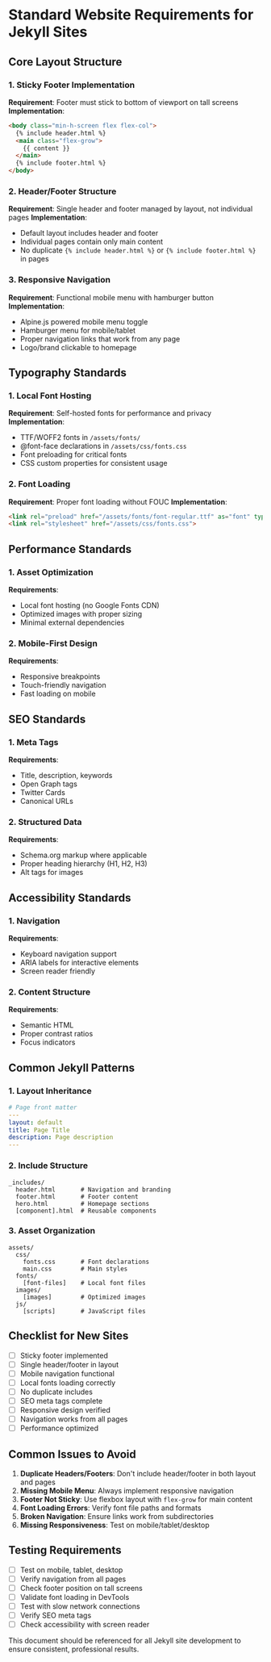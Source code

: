# Standard Website Requirements for Jekyll Sites

## Core Layout Structure

### 1. Sticky Footer Implementation
**Requirement**: Footer must stick to bottom of viewport on tall screens
**Implementation**:
```html
<body class="min-h-screen flex flex-col">
  {% include header.html %}
  <main class="flex-grow">
    {{ content }}
  </main>
  {% include footer.html %}
</body>
```

### 2. Header/Footer Structure
**Requirement**: Single header and footer managed by layout, not individual pages
**Implementation**:
- Default layout includes header and footer
- Individual pages contain only main content
- No duplicate `{% include header.html %}` or `{% include footer.html %}` in pages

### 3. Responsive Navigation
**Requirement**: Functional mobile menu with hamburger button
**Implementation**:
- Alpine.js powered mobile menu toggle
- Hamburger menu for mobile/tablet
- Proper navigation links that work from any page
- Logo/brand clickable to homepage

## Typography Standards

### 1. Local Font Hosting
**Requirement**: Self-hosted fonts for performance and privacy
**Implementation**:
- TTF/WOFF2 fonts in `/assets/fonts/`
- @font-face declarations in `/assets/css/fonts.css`
- Font preloading for critical fonts
- CSS custom properties for consistent usage

### 2. Font Loading
**Requirement**: Proper font loading without FOUC
**Implementation**:
```html
<link rel="preload" href="/assets/fonts/font-regular.ttf" as="font" type="font/ttf" crossorigin>
<link rel="stylesheet" href="/assets/css/fonts.css">
```

## Performance Standards

### 1. Asset Optimization
**Requirements**:
- Local font hosting (no Google Fonts CDN)
- Optimized images with proper sizing
- Minimal external dependencies

### 2. Mobile-First Design
**Requirements**:
- Responsive breakpoints
- Touch-friendly navigation
- Fast loading on mobile

## SEO Standards

### 1. Meta Tags
**Requirements**:
- Title, description, keywords
- Open Graph tags
- Twitter Cards
- Canonical URLs

### 2. Structured Data
**Requirements**:
- Schema.org markup where applicable
- Proper heading hierarchy (H1, H2, H3)
- Alt tags for images

## Accessibility Standards

### 1. Navigation
**Requirements**:
- Keyboard navigation support
- ARIA labels for interactive elements
- Screen reader friendly

### 2. Content Structure
**Requirements**:
- Semantic HTML
- Proper contrast ratios
- Focus indicators

## Common Jekyll Patterns

### 1. Layout Inheritance
```yaml
# Page front matter
---
layout: default
title: Page Title
description: Page description
---
```

### 2. Include Structure
```
_includes/
  header.html       # Navigation and branding
  footer.html       # Footer content
  hero.html         # Homepage sections
  [component].html  # Reusable components
```

### 3. Asset Organization
```
assets/
  css/
    fonts.css       # Font declarations
    main.css        # Main styles
  fonts/
    [font-files]    # Local font files
  images/
    [images]        # Optimized images
  js/
    [scripts]       # JavaScript files
```

## Checklist for New Sites

- [ ] Sticky footer implemented
- [ ] Single header/footer in layout
- [ ] Mobile navigation functional
- [ ] Local fonts loading correctly
- [ ] No duplicate includes
- [ ] SEO meta tags complete
- [ ] Responsive design verified
- [ ] Navigation works from all pages
- [ ] Performance optimized

## Common Issues to Avoid

1. **Duplicate Headers/Footers**: Don't include header/footer in both layout and pages
2. **Missing Mobile Menu**: Always implement responsive navigation
3. **Footer Not Sticky**: Use flexbox layout with `flex-grow` for main content
4. **Font Loading Errors**: Verify font file paths and formats
5. **Broken Navigation**: Ensure links work from subdirectories
6. **Missing Responsiveness**: Test on mobile/tablet/desktop

## Testing Requirements

- [ ] Test on mobile, tablet, desktop
- [ ] Verify navigation from all pages
- [ ] Check footer position on tall screens
- [ ] Validate font loading in DevTools
- [ ] Test with slow network connections
- [ ] Verify SEO meta tags
- [ ] Check accessibility with screen reader

This document should be referenced for all Jekyll site development to ensure consistent, professional results.